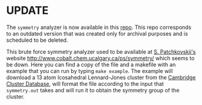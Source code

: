 UPDATE
======
The `symmetry` analyzer is now available in this [repo](https://github.com/MBI-Theory/symmetry).
This repo corresponds to an outdated version that was created only for archival purposes and is scheduled to be deleted.




This brute force symmetry analyzer used to be available at
[S. Patchkovskii's](https://scholar.google.ca/citations?user=ZfntG90AAAAJ) website http://www.cobalt.chem.ucalgary.ca/ps/symmetry/ which seems to be down.
Here you can find a copy of the file and a makefile with an example that you can run by typing `make example`.
The example will download a 13 atom Icosahedral Lennard-Jones cluster from the [Cambridge Cluster Database](http://www-wales.ch.cam.ac.uk/CCD.html), will format the file according to the input that `symmetry.out` takes and will run it to obtain the symmetry group of the cluster.
